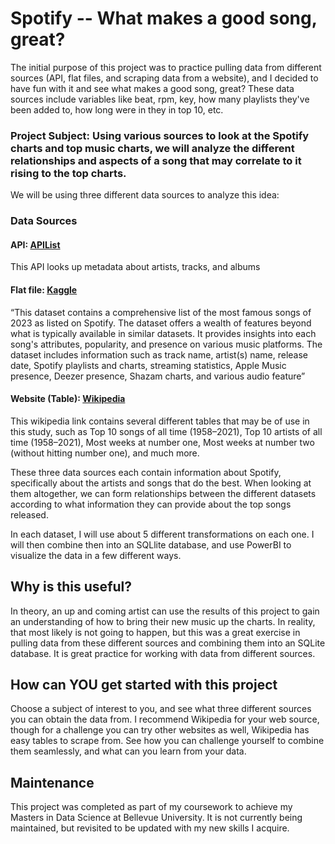 # Spotify -- What makes a good song, great?

The initial purpose of this project was to practice pulling data from different sources (API, flat files, and scraping data from a website), and I decided to have fun with it and see what makes a good song, great? These data sources include variables like beat, rpm, key, how many playlists they've been added to, how long were in they in top 10, etc. 

### **Project Subject:** Using various sources to look at the Spotify charts and top music charts, we will analyze the different relationships and aspects of a song that may correlate to it rising to the top charts. 

We will be using three different data sources to analyze this idea:

### **Data Sources**

#### API: [APIList](https://apilist.fun/api/spotify-web)

This API looks up metadata about artists, tracks, and albums

#### Flat file: [Kaggle](https://www.kaggle.com/datasets/nelgiriyewithana/top-spotify-songs-2023)

“This dataset contains a comprehensive list of the most famous songs of 2023 as listed on Spotify. The dataset offers a wealth of features beyond what is typically available in similar datasets. It provides insights into each song's attributes, popularity, and presence on various music platforms. The dataset includes information such as track name, artist(s) name, release date, Spotify playlists and charts, streaming statistics, Apple Music presence, Deezer presence, Shazam charts, and various audio feature” 

#### Website (Table): [Wikipedia](https://en.wikipedia.org/wiki/List_of_Billboard_Hot_100_chart_achievements_and_milestones)

This wikipedia link contains several different tables that may be of use in this study, such as Top 10 songs of all time (1958–2021), Top 10 artists of all time (1958–2021), Most weeks at number one, Most weeks at number two (without hitting number one), and much more.


These three data sources each contain information about Spotify, specifically about the artists and songs that do the best. When looking at them altogether, we can form relationships between the different datasets according to what information they can provide about the top songs released. 

In each dataset, I will use about 5 different transformations on each one. I will then combine then into an SQLlite database, and use PowerBI to visualize the data in a few different ways. 

## Why is this useful?
In theory, an up and coming artist can use the results of this project to gain an understanding of how to bring their new music up the charts. In reality, that most likely is not going to happen, but this was a great exercise in pulling data from these different sources and combining them into an SQLite database. It is great practice for working with data from different sources.

## How can YOU get started with this project
Choose a subject of interest to you, and see what three different sources you can obtain the data from. I recommend Wikipedia for your web source, though for a challenge you can try other websites as well, Wikipedia has easy tables to scrape from. See how you can challenge yourself to combine them seamlessly, and what can you learn from your data.

## Maintenance
This project was completed as part of my coursework to achieve my Masters in Data Science at Bellevue University. It is not currently being maintained, but revisited to be updated with my new skills I acquire.
